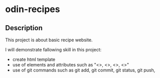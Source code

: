 # odin-recipes

## Description
This project is about basic recipe website.

I will demonstrate fallowing skill in this project:

- create html template
- use of elements and attributes such  as "<<head>>, <<img>>, <<meta>>, <<alt>>"
- use of git commands such as git add, git commit, git status, git push, 

